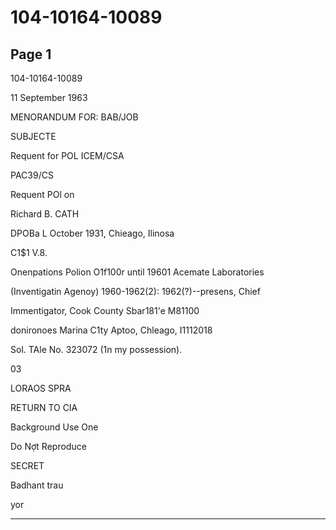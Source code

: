 # 104-10164-10089

## Page 1

104-10164-10089

11 September 1963

MENORANDUM FOR: BAB/JOB

SUBJECTE

Requent for POL ICEM/CSA

PAC39/CS

Requent POl on

Richard B. CATH

DPOBa L October 1931, Chieago, Ilinosa

C1$1 V.8.

Onenpations Polion O1f100r until 19601 Acemate Laboratories

(Inventigatin Agenoy) 1960-1962(2): 1962(?)--presens, Chief

Immentigator, Cook County Sbar181'e M81100

donironoes Marina C1ty Aptoo, Chleago, I1112018

Sol. TAle No. 323072 (1n my possession).

03

LORAOS SPRA

RETURN TO CIA

Background Use One

Do Nợt Reproduce

SECRET

Badhant trau

yor

---

